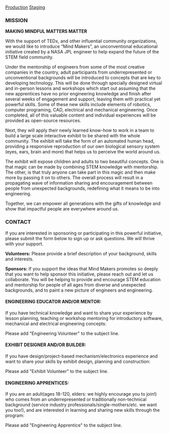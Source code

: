 [Production](http://www.mindmakersproject.org)
[Staging](http://mind-makers.surge.sh/)

### MISSION
**MAKING MINDFUL MATTERS MATTER**

With the support of TEDx, and other influential community organizations, we would like to  introduce “Mind Makers”, an unconventional educational initiative created by a NASA JPL engineer to help expand the future of the STEM field community.

Under the mentorship of engineers from some of the most creative companies in the country, adult participants from underrepresented or unconventional backgrounds will be introduced to concepts that are key to developing technology. This will be done through specially designed virtual and in-person lessons and workshops which start out assuming that the new apprentices have no prior engineering knowledge and finish after several weeks of engagement and support, leaving them with practical yet powerful skills. Some of these new skills include elements of robotics, computer programing, CAD, electrical and mechanical engineering. Once completed, all of this valuable content and individual experiences will be provided as open-source resources.

Next, they will apply their newly learned know-how to work in a team to build a large scale interactive exhibit to be shared with the whole community. The exhibit will take the form of an automated human head, providing a responsive reproduction of our own biological sensory system (eyes, ears, brain and more) that helps us to perceive the world around us.

The exhibit will expose children and adults to two beautiful concepts. One is that magic can be made by combining STEM knowledge with mentorship. The other, is that truly anyone can take part in this magic and then make more by passing it on to others. The overall process will result in a propagating wave of information sharing and encouragement between people from unexpected backgrounds, redefining what it means to be into engineering.

Together, we can empower all generations with the gifts of knowledge and show that impactful people are everywhere around us.


### CONTACT
If you are interested in sponsoring or participating in this powerful initiative, please submit the form below to sign up or ask questions. We will thrive with your support.

**Volunteers:** Please provide a brief description of your background, skills and interests.

**Sponsors:** If you support the ideas that Mind Makers promotes so deeply that you want to help sponsor this initiative, please reach out and let us collaborate. You will be helping to provide and encourage STEM education and mentorship for people of all ages from diverse and unexpected backgrounds, and to paint a new picture of engineers and engineering.

#### ENGINEERING EDUCATOR AND/OR MENTOR:
If you have technical knowledge and want to share your experience by lesson planning, teaching or workshop mentoring for introductory software, mechanical and electrical engineering concepts:

Please add "Engineering Volunteer" to the subject line.

#### EXHIBIT DESIGNER AND/OR BUILDER:
If you have design/project-based mechanism/electronics experience and want to share your skills by exhibit design, planning and construction:

Please add "Exhibit Volunteer" to the subject line.

#### ENGINEERING APPRENTICES:
If you are an adult(ages 18-120, elders: we highly encourage you to join!) who comes from an underrepresented or traditionally non-technical background (service industry professionals/single-mothers/etc. we want you too!), and are interested in learning and sharing new skills through the program:

Please add "Engineering Apprentice" to the subject line.
